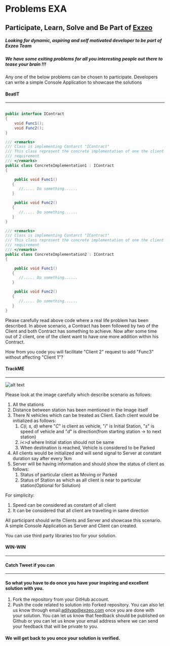 # Problems EXA

## Participate, Learn, Solve and Be Part of [Exzeo](http://exzeosoftware.com)

##### Looking for dynamic, aspiring and self motivated developer to be part of Exzeo Team

##### We have some exiting problems for all you interesting people out there to tease your brain !!!

Any one of the below problems can be chosen to participate. Developers can write a simple Console Application
to showcase the solutions

#### BeatIT
***

~~~ csharp

public interface IContract
{
    void Func1();
    void Func2();
}

/// <remarks>
/// Class is implementing Contarct "IContract"
/// This class represent the concrete implementation of one the client C1
/// requirement  
/// </remarks>
public class ConcreteImplementation1 : IContract
{

    public void Func1()
   {
      //..... Do something......
   }

    public void Func2()
   {
      //..... Do something......
   }
}

/// <remarks>
/// Class is implementing Contarct "IContract"
/// This class represent the concrete implementation of one the client C2
/// requirement  
/// </remarks>
public class ConcreteImplementation2 : IContract
{

    public void Func1()
   {
      //..... Do something......
   }

    public void Func2()
   {
      //..... Do something......
   }
}

~~~

Please carefully read above code where a real life problem has been described. In above scenario, a Contract has been followed by two of the Client and both Contract has something to achieve. Now after some time out of 2 client, one of the client want to have one more addition within his Contract.

How from you code you will facilitate "Client 2" request to add "Func3" without affecting "Client 1"?

#### TrackME
***

![alt text](http://www.gliffy.com/go/publish/image/4690202/M.png "Stations")

Please look at the image carefully which describe scenario as follows:

1. All the stations
2. Distance between station has been mentioned in the Image itself
3. There N vehicles which can be treated as Client. Each client would be initialized as follows:
	1. *C(i, s, d)* where "*C*" is client as vehicle, "*i*" is Initial Station, "*s*" is speed of vehicle and "*d*" is direction(from starting station -> to next station)
	2. *i<>d* where Initial station should not be same 
	3. When destination is reached, Vehicle is considered to be Parked
4. All clients would be initialized and will send signal to Server at constant duration say after every 1km
5. Server will be having information and should show the status of client as follows:
	1. Status of particular client as Moving or Parked
	2. Status of Station as which as all client is near to particular station(Optional for Solution)
	
For simplicity:
1. Speed can be considered as constant of all client 
2. It can be considered that all client are travelling in same direction

All participant should write Clients and Server and showcase this scenario. A simple Console Application as Server and Client can created.

You can use third party libraries too for your solution.

#### WIN-WIN
***


#### Catch Tweet if you can
***


#### So what you have to do once you have your inspiring and excellent solution with you. 

1. Fork the repository from your GitHub account. 
2. Push the code related to solution into Forked repository. You can also let us know through email:adityap@exzeo.com once you are done with your solution. You can let us know that feedback should be published on Github or you can let us know your email address where we can send your feedback that will be private to you.


#### We will get back to you once your solution is verified. 
